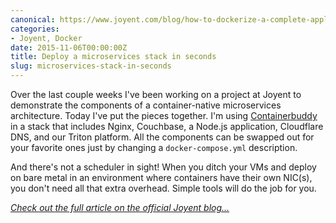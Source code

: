 ```yaml
---
canonical: https://www.joyent.com/blog/how-to-dockerize-a-complete-application
categories:
- Joyent, Docker
date: 2015-11-06T00:00:00Z
title: Deploy a microservices stack in seconds
slug: microservices-stack-in-seconds
---
```


Over the last couple weeks I've been working on a project at Joyent to demonstrate the components of a container-native microservices architecture. Today I've put the pieces together. I'm using [Containerbuddy](https://github.com/joyent/containerbuddy) in a stack that includes Nginx, Couchbase, a Node.js application, Cloudflare DNS, and our Triton platform. All the components can be swapped out for your favorite ones just by changing a `docker-compose.yml` description.

And there's not a scheduler in sight! When you ditch your VMs and deploy on bare metal in an environment where containers have their own NIC(s), you don't need all that extra overhead. Simple tools will do the job for you.

*[Check out the full article on the official Joyent blog...](https://www.joyent.com/blog/how-to-dockerize-a-complete-application)*
